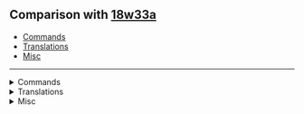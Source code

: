 ## Comparison with [18w33a](https://github.com/PixiGeko/Minecraft-generated-data/tree/18w33a)

- [Commands](#commands)
- [Translations](#translations)
- [Misc](#misc)

<hr/>
<details><summary>Commands</summary>
<details>
<summary>
List
</summary>

```diff
- chunk.json
+ forceload.json
```

</details>















<details>
<summary>
execute
</summary>

```diff
+ execute in <dimension: dimension>
- execute in <dimension>
```

</details>
</details>
<details><summary>Translations</summary>
<details>
<summary>
Keys
</summary>

```diff
- argument.pos.incomplete: Incomplete (expected 3 coordinates)
+ argument.pos2d.incomplete: Incomplete (expected 2 coordinates)
+ argument.pos3d.incomplete: Incomplete (expected 3 coordinates)
- argument.vec2.incomplete: Incomplete (expected 2 coordinates)
- commands.chunk.forced: Marked chunk (%s, %s) as force loaded
- commands.chunk.not.forced: Could not mark chunk (%s, %s) as force loaded, already so
- commands.chunk.not.unforced: Could not mark chunk (%s, %s) as not force loaded, already so
- commands.chunk.unforced: Marked chunk (%s, %s) as not force loaded
+ commands.forceload.added.failure: No chunks were marked for force loading
+ commands.forceload.added.multiple: Marked %s chunks in %s from %s to %s to be force loaded
+ commands.forceload.added.none: No force loaded chunks were found in %s
+ commands.forceload.added.single: Marked chunk %s in %s to be force loaded
+ commands.forceload.list.multiple: %s force loaded chunks were found in %s at: %s
+ commands.forceload.list.single: A force loaded chunk was found in %s at: %s
+ commands.forceload.query.failure: Chunk at %s in %s is not marked for force loading
+ commands.forceload.query.success: Chunk at %s in %s is marked for force loading
+ commands.forceload.removed.all: Unmarked all force loaded chunks in %s
+ commands.forceload.removed.failure: No chunks were removed from force loading
+ commands.forceload.removed.multiple: Unmarked %s chunks in %s from %s to %s for force loading
+ commands.forceload.removed.single: Unmarked chunk %s in %s for force loading
+ commands.forceload.toobig: Too many chunks in the specified area (maximum %s, specified %s)
```

</details>
</details>
<details><summary>Misc</summary>
<details>
<summary>
parsers
</summary>

```diff
+ minecraft:column_pos
+ minecraft:dimension
```

</details>
</details>